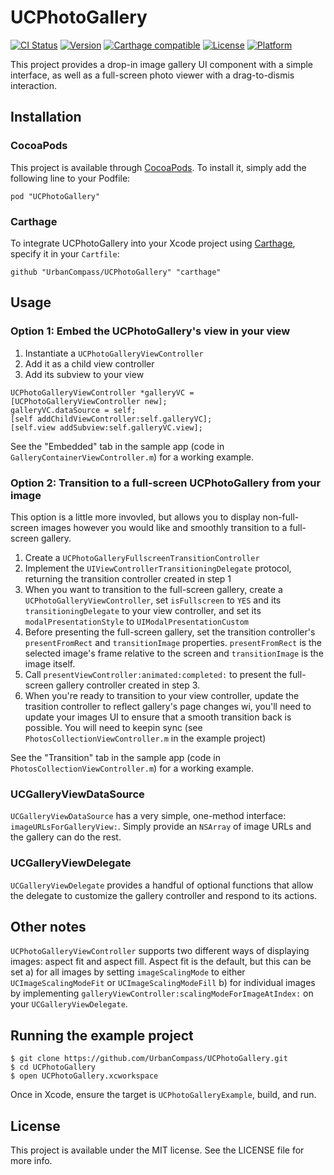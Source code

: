 # UCPhotoGallery

[![CI Status](http://img.shields.io/travis/UrbanCompass/UCPhotoGallery.svg?style=flat)](https://travis-ci.org/UrbanCompass/UCPhotoGallery)
[![Version](https://img.shields.io/cocoapods/v/UCPhotoGallery.svg?style=flat)](http://cocoadocs.org/docsets/UCPhotoGallery)
[![Carthage compatible](https://img.shields.io/badge/Carthage-compatible-4BC51D.svg?style=flat)](https://github.com/Carthage/Carthage)
[![License](https://img.shields.io/cocoapods/l/UCPhotoGallery.svg?style=flat)](http://cocoadocs.org/docsets/UCPhotoGallery)
[![Platform](https://img.shields.io/cocoapods/p/UCPhotoGallery.svg?style=flat)](http://cocoadocs.org/docsets/UCPhotoGallery)

This project provides a drop-in image gallery UI component with a simple interface, as well as a full-screen photo viewer with a drag-to-dismis interaction.

## Installation

### CocoaPods

This project is available through [CocoaPods](http://cocoapods.org). To install
it, simply add the following line to your Podfile:

    pod "UCPhotoGallery"

### Carthage

To integrate UCPhotoGallery into your Xcode project using [Carthage](https://github.com/Carthage/Carthage), specify it in your `Cartfile`:

```ogdl
github "UrbanCompass/UCPhotoGallery" "carthage"
```

## Usage

### Option 1: Embed the UCPhotoGallery's view in your view
1. Instantiate a `UCPhotoGalleryViewController`
2. Add it as a child view controller
3. Add its subview to your view

```objc
UCPhotoGalleryViewController *galleryVC = [UCPhotoGalleryViewController new];
galleryVC.dataSource = self;
[self addChildViewController:self.galleryVC];
[self.view addSubview:self.galleryVC.view];
```
See the "Embedded" tab in the sample app (code in `GalleryContainerViewController.m`) for a working example.

### Option 2: Transition to a full-screen UCPhotoGallery from your image
This option is a little more invovled, but allows you to display non-full-screen images however you would like and smoothly transition to a full-screen gallery.

1. Create a `UCPhotoGalleryFullscreenTransitionController`
2. Implement the `UIViewControllerTransitioningDelegate` protocol, returning the transition controller created in step 1
3. When you want to transition to the full-screen gallery, create a `UCPhotoGalleryViewController`, set `isFullscreen` to `YES` and its `transitioningDelegate` to your view controller, and set its `modalPresentationStyle` to `UIModalPresentationCustom`
4. Before presenting the full-screen gallery, set the transition controller's `presentFromRect` and `transitionImage` properties. `presentFromRect` is the selected image's frame relative to the screen and `transitionImage` is the image itself.
5. Call `presentViewController:animated:completed:` to present the full-screen gallery controller created in step 3.
4. When you're ready to transition to your view controller, update the trasition controller to reflect gallery's page changes wi, you'll need to update your images UI to ensure that a smooth transition back is possible. You will need to keepin sync (see `PhotosCollectionViewController.m` in the example project)

See the "Transition" tab in the sample app (code in `PhotosCollectionViewController.m`) for a working example.

### UCGalleryViewDataSource
`UCGalleryViewDataSource` has a very simple, one-method interface: `imageURLsForGalleryView:`. Simply provide an `NSArray` of image URLs and the gallery can do the rest.

### UCGalleryViewDelegate
`UCGalleryViewDelegate` provides a handful of optional functions that allow the delegate to customize the gallery controller and respond to its actions.

## Other notes
`UCPhotoGalleryViewController` supports two different ways of displaying images: aspect fit and aspect fill. Aspect fit is the default, but this can be set a) for all images by setting `imageScalingMode` to either `UCImageScalingModeFit` or `UCImageScalingModeFill` b) for individual images by implementing `galleryViewController:scalingModeForImageAtIndex:` on your `UCGalleryViewDelegate`.

## Running the example project

```shell
$ git clone https://github.com/UrbanCompass/UCPhotoGallery.git
$ cd UCPhotoGallery
$ open UCPhotoGallery.xcworkspace
```

Once in Xcode, ensure the target is `UCPhotoGalleryExample`, build, and run.

## License

This project is available under the MIT license. See the LICENSE file for more info.
